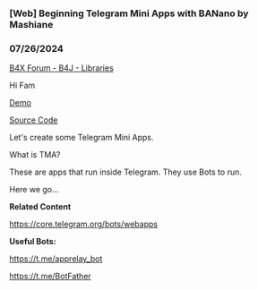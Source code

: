 ### [Web] Beginning Telegram Mini Apps with BANano by Mashiane
### 07/26/2024
[B4X Forum - B4J - Libraries](https://www.b4x.com/android/forum/threads/162232/)

Hi Fam  
  
[Demo](https://t.me/SithasoHoldingsBot)  
  
[Source Code](https://github.com/Mashiane/SithasoTMA)  
  
Let's create some Telegram Mini Apps.  
  
What is TMA?  
  
These are apps that run inside Telegram. They use Bots to run.  
  
Here we go…  
  
**Related Content**  
  
<https://core.telegram.org/bots/webapps>  
  
**Useful Bots:**  
  
<https://t.me/apprelay_bot>  
  
<https://t.me/BotFather>